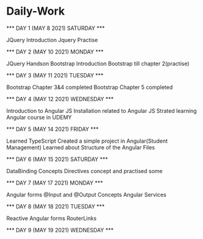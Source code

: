 # Daily-Work

*** DAY 1 (MAY 8 2021) SATURDAY ***

JQuery Introduction
Jquery Practise 

*** DAY 2 (MAY 10 2021) MONDAY ***

JQuery Handson
Bootstrap Introduction
Bootstrap till chapter 2(practise)

*** DAY 3 (MAY 11 2021) TUESDAY ***

Bootstrap Chapter 3&4 completed
Bootstrap Chapter 5 completed

*** DAY 4 (MAY 12 2021) WEDNESDAY ***

Introduction to Angular JS
Installation related to Angular JS
Strated learning Angular course in UDEMY

*** DAY 5 (MAY 14 2021) FRIDAY ***

Learned TypeScript
Created a simple project in Angular(Student Management)
Learned about Structure of the Angular Files

*** DAY 6 (MAY 15 2021) SATURDAY ***

DataBinding Concepts
Directives concept and practised some

*** DAY 7 (MAY 17 2021) MONDAY ***

Angular forms
@Input and @Output Concepts 
Angular Services

*** DAY 8 (MAY 18 2021) TUESDAY ***

Reactive Angular forms
RouterLinks

*** DAY 9 (MAY 19 2021) WEDNESDAY ***






